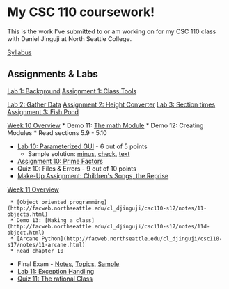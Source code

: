 # My CSC 110 coursework!

This is the work I've submitted to or am working on for my CSC 110 class with Daniel Jinguji at North Seattle College.

[Syllabus](https://facweb.northseattle.edu/cl_djinguji/csc110-s17/00-syllabus.html)

## Assignments & Labs
[Lab 1: Background](https://facweb.northseattle.edu/cl_djinguji/csc110-s17/l1-background.html)
[Assignment 1: Class Tools](https://facweb.northseattle.edu/cl_djinguji/csc110-s17/a1-tools.html)

[Lab 2: Gather Data](https://facweb.northseattle.edu/cl_djinguji/csc110-s17/l2-gathering.html)
[Assignment 2: Height Converter](https://facweb.northseattle.edu/cl_djinguji/csc110-s17/a2-height.html)
[Lab 3: Section times](https://facweb.northseattle.edu/cl_djinguji/csc110-s17/l3-sections.html)
[Assignment 3: Fish Pond](facweb.northseattle.edu/cl_djinguji/csc110-s17/a3-pond.html)


[Week 10 Overview](http://facweb.northseattle.edu/cl_djinguji/csc110-s17/notes/10-overview.html)
     * Demo 11: [The math Module](http://facweb.northseattle.edu/cl_djinguji/csc110-s17/notes/10d-math.html)
     * Demo 12: Creating Modules
     * Read sections 5.9 - 5.10
* [Lab 10: Parameterized GUI](http://facweb.northseattle.edu/cl_djinguji/csc110-s17/l13-gui.html) - 6 out of 5 points
    *  Sample solution: [minus](http://facweb.northseattle.edu/cl_djinguji/csc110-s17/soln/gui_minus.py), [check](http://facweb.northseattle.edu/cl_djinguji/csc110-s17/soln/gui_check.py), [text](http://facweb.northseattle.edu/cl_djinguji/csc110-s17/soln/gui.txt)
* [Assignment 10: Prime Factors](http://facweb.northseattle.edu/cl_djinguji/csc110-s17/a10-factors.html)
* Quiz 10: Files & Errors - 9 out of 10 points
* [Make-Up Assignment: Children's Songs, the Reprise](http://facweb.northseattle.edu/cl_djinguji/csc110-s17/a11-song_2.html)

[Week 11 Overview](http://facweb.northseattle.edu/cl_djinguji/csc110-s17/notes/11-overview.html)

     * [Object oriented programming](http://facweb.northseattle.edu/cl_djinguji/csc110-s17/notes/11-objects.html)
     * Demo 13: [Making a class](http://facweb.northseattle.edu/cl_djinguji/csc110-s17/notes/11d-object.html)
     * [Arcane Python](http://facweb.northseattle.edu/cl_djinguji/csc110-s17/notes/11-arcane.html)
     * Read chapter 10
* Final Exam - [Notes](http://facweb.northseattle.edu/cl_djinguji/csc110-s17/notes/10-final_notes.html), [Topics](http://facweb.northseattle.edu/cl_djinguji/csc110-s17/notes/10-final_topics.html), [Sample](http://facweb.northseattle.edu/cl_djinguji/csc110-s17/final.pdf)
* [Lab 11: Exception Handling](http://facweb.northseattle.edu/cl_djinguji/csc110-s17/l12-exceptions.html)
* [Quiz 11: The rational Class](http://facweb.northseattle.edu/cl_djinguji/csc110-s17/q11-fractions.html)
